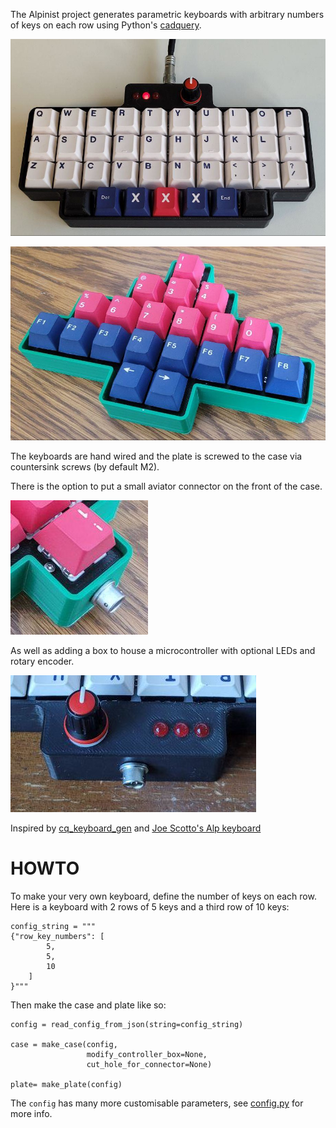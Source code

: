 The Alpinist project generates parametric keyboards with arbitrary numbers of keys on each row using Python's [cadquery](https://github.com/CadQuery/cadquery).



![BensAlp](img/bensalp.jpg)

![Tbaum](img/Tbaum.jpg)

The keyboards are hand wired and the plate is screwed to the case via countersink screws (by default M2). 

There is the option to put a small aviator connector on the front of the case. 

![aviator](img/aviator.jpg)

As well as adding a box to house a microcontroller with optional LEDs and rotary encoder.

![box](/img/box.jpg)

Inspired by [cq_keyboard_gen](https://github.com/mryndzionek/cq_keyboard_gen) and [Joe Scotto's Alp keyboard](https://scottokeebs.com/blogs/keyboards/scottoalp-handwired-keyboard)

# HOWTO

To make your very own keyboard, define the number of keys on each row. Here is a keyboard with 2 rows of 5 keys and a third row of 10 keys:
```
config_string = """
{"row_key_numbers": [
        5,
        5,
        10
    ]
}"""
```

Then make the case and plate like so:

```
config = read_config_from_json(string=config_string)

case = make_case(config,
                 modify_controller_box=None,
                 cut_hole_for_connector=None)

plate= make_plate(config)
```

The `config` has many more customisable parameters, see [config.py](./factory/config.py) for more info. 
